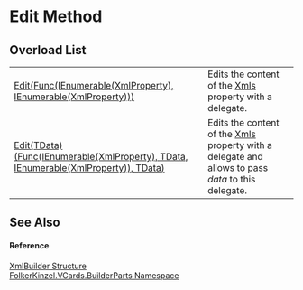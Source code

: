 # Edit Method


## Overload List
<table>
<tr>
<td><a href="d873cb0d-e1a8-7713-1650-a814f5d77662.md">Edit(Func(IEnumerable(XmlProperty), IEnumerable(XmlProperty)))</a></td>
<td>Edits the content of the <a href="72934059-97f9-72e4-6010-1ce0c34221d5.md">Xmls</a> property with a delegate.</td></tr>
<tr>
<td><a href="589a03eb-4090-a2ba-6bb6-43eaf0328d9e.md">Edit(TData)(Func(IEnumerable(XmlProperty), TData, IEnumerable(XmlProperty)), TData)</a></td>
<td>Edits the content of the <a href="72934059-97f9-72e4-6010-1ce0c34221d5.md">Xmls</a> property with a delegate and allows to pass <em>data</em> to this delegate.</td></tr>
</table>

## See Also


#### Reference
<a href="20185480-4542-f3f6-3192-0b1f202ba2f3.md">XmlBuilder Structure</a>  
<a href="30716183-7f69-ceb8-b5fe-4d9f23e7fd2b.md">FolkerKinzel.VCards.BuilderParts Namespace</a>  
